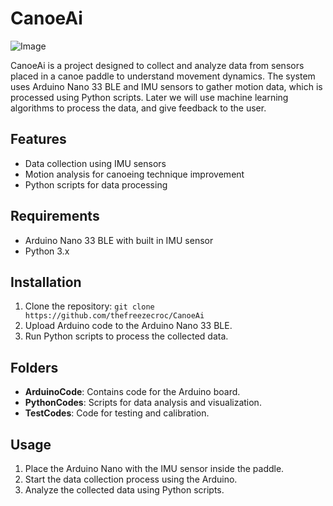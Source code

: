 # CanoeAi

![Image](https://github.com/user-attachments/assets/a45f8860-4d18-43a5-86e5-a9b523071f4e)

CanoeAi is a project designed to collect and analyze data from sensors placed in a canoe paddle to understand movement dynamics. The system uses Arduino Nano 33 BLE and IMU sensors to gather motion data, which is processed using Python scripts. Later we will use machine learning algorithms to process the data, and give feedback to the user.

## Features
- Data collection using IMU sensors
- Motion analysis for canoeing technique improvement
- Python scripts for data processing

## Requirements
- Arduino Nano 33 BLE with built in IMU sensor
- Python 3.x

## Installation
1. Clone the repository: `git clone https://github.com/thefreezecroc/CanoeAi`
2. Upload Arduino code to the Arduino Nano 33 BLE.
3. Run Python scripts to process the collected data.

## Folders
- **ArduinoCode**: Contains code for the Arduino board.
- **PythonCodes**: Scripts for data analysis and visualization.
- **TestCodes**: Code for testing and calibration.

## Usage
1. Place the Arduino Nano with the IMU sensor inside the paddle.
2. Start the data collection process using the Arduino.
3. Analyze the collected data using Python scripts.


